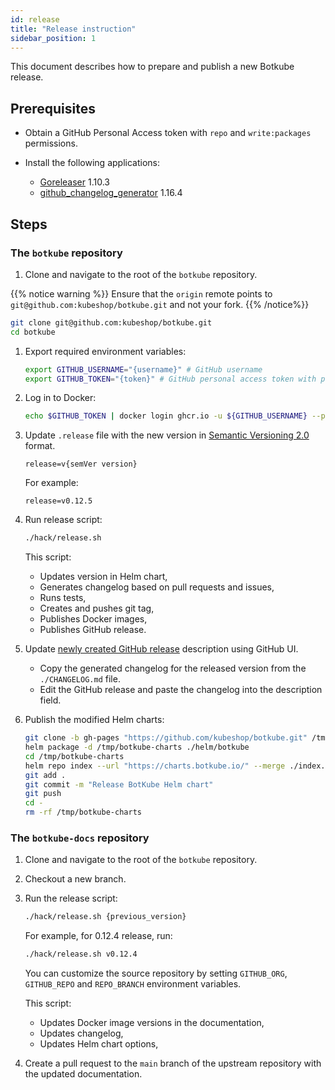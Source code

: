 ```yaml
---
id: release
title: "Release instruction"
sidebar_position: 1
---
```


This document describes how to prepare and publish a new Botkube release.

## Prerequisites

- Obtain a GitHub Personal Access token with `repo` and `write:packages` permissions.
- Install the following applications:

    - [Goreleaser](https://goreleaser.com/install/) 1.10.3
    - [github_changelog_generator](https://github.com/github-changelog-generator/github-changelog-generator#installation) 1.16.4

## Steps

### The `botkube` repository

1. Clone and navigate to the root of the `botkube` repository.

  {{% notice warning %}}
  Ensure that the `origin` remote points to `git@github.com:kubeshop/botkube.git` and not your fork.
  {{% /notice%}}

  ```bash
  git clone git@github.com:kubeshop/botkube.git
  cd botkube
  ```

1. Export required environment variables:

    ```bash
    export GITHUB_USERNAME="{username}" # GitHub username
    export GITHUB_TOKEN="{token}" # GitHub personal access token with packages write scope
    ```

1. Log in to Docker:

    ```bash
    echo $GITHUB_TOKEN | docker login ghcr.io -u ${GITHUB_USERNAME} --password-stdin
    ```

1. Update `.release` file with the new version in [Semantic Versioning 2.0](https://semver.org/spec/v2.0.0.html) format.

    ```
    release=v{semVer version}
    ```

    For example:

    ```
    release=v0.12.5
    ```

1. Run release script:

    ```bash
    ./hack/release.sh
    ```

    This script:
    - Updates version in Helm chart,
    - Generates changelog based on pull requests and issues,
    - Runs tests,
    - Creates and pushes git tag,
    - Publishes Docker images,
    - Publishes GitHub release.

1. Update [newly created GitHub release](https://github.com/kubeshop/botkube/releases/latest) description using GitHub UI.
    - Copy the generated changelog for the released version from the `./CHANGELOG.md` file.
    - Edit the GitHub release and paste the changelog into the description field.

1. Publish the modified Helm charts:

    ```bash
    git clone -b gh-pages "https://github.com/kubeshop/botkube.git" /tmp/botkube-charts
    helm package -d /tmp/botkube-charts ./helm/botkube
    cd /tmp/botkube-charts
    helm repo index --url "https://charts.botkube.io/" --merge ./index.yaml .
    git add .
    git commit -m "Release BotKube Helm chart"
    git push
    cd -
    rm -rf /tmp/botkube-charts
    ```

### The `botkube-docs` repository

1. Clone and navigate to the root of the `botkube` repository.
1. Checkout a new branch.
1. Run the release script:

    ```bash
    ./hack/release.sh {previous_version}
    ```

    For example, for 0.12.4 release, run:

    ```bash
    ./hack/release.sh v0.12.4
    ```

    You can customize the source repository by setting `GITHUB_ORG`, `GITHUB_REPO` and `REPO_BRANCH` environment variables.

    This script:
    - Updates Docker image versions in the documentation,
    - Updates changelog,
    - Updates Helm chart options,

1. Create a pull request to the `main` branch of the upstream repository with the updated documentation.